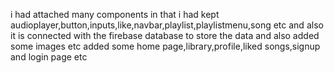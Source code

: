 i had attached many components in that i had kept audioplayer,button,inputs,like,navbar,playlist,playlistmenu,song etc and also it is connected with the firebase database to store the data and also added some images etc added some home page,library,profile,liked songs,signup and login page etc

